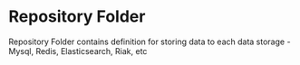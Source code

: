 # Repository Folder
Repository Folder contains definition for storing data to each data storage - Mysql, Redis, Elasticsearch, Riak, etc